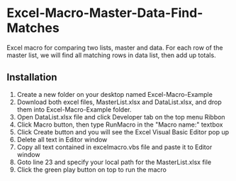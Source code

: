 # Excel-Macro-Master-Data-Find-Matches
Excel macro for comparing two lists, master and data. For each row of the master list, we will find all matching rows in data list, then add up totals.

## Installation
1. Create a new folder on your desktop named Excel-Macro-Example
2. Download both excel files, MasterList.xlsx and DataList.xlsx, and drop them into Excel-Macro-Example folder.
3. Open DataList.xlsx file and click Developer tab on the top menu Ribbon
4. Click Macro button, then type RunMacro in the "Macro name:" textbox
5. Click Create button and you will see the Excel Visual Basic Editor pop up
6. Delete all text in Editor window
7. Copy all text contained in excelmacro.vbs file and paste it to Editor window
8. Goto line 23 and specify your local path for the MasterList.xlsx file
9. Click the green play button on top to run the macro



